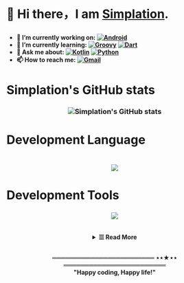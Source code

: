 <h1>
	<p>👋 Hi there，I am <b><a target="_blank" href="http://www.simplation.wang/">Simplation</a>.
	</p>
</h1>

- 🔭 I’m currently working on: <a href="https://github.com/Simplation?tab=repositories" target="_blank"><img alt="Android" src="https://img.shields.io/badge/-Android-1572B6?style=flat-square&logo=Android&logoColor=white"></a>
- 🌱 I’m currently learning: <a href="https://github.com/Simplation?tab=repositories" target="_blank"><img alt="Groovy" src="https://img.shields.io/badge/-Groovy-E34F26?style=flat-square&logo=Groovy&logoColor=white"></a> <a href="https://github.com/Simplation?tab=repositories" target="_blank"><img alt="Dart" src="https://img.shields.io/badge/-Dart-F7DF1E?style=flat-square&logo=Dart&logoColor=white"></a>
- 💬 Ask me about: <a href="https://github.com/Simplation?tab=repositories" target="_blank"><img alt="Kotlin" src="https://img.shields.io/badge/-Kotlin-9b3675?style=flat-square&logo=Kotlin&logoColor=white"></a> <a href="https://github.com/Simplation?tab=repositories" target="_blank"><img alt="Python" src="https://img.shields.io/badge/-Python-A97BFF?style=flat-square&logo=Python&logoColor=white"></a>
- 📫 How to reach me: <a href="https://mail.google.com/mail/u/0/?hl=zh-CN#inbox" target="_blank"><img alt="Gmail" src="https://img.shields.io/badge/-Gmail-EA4335?style=flat-square&logo=Gmail&logoColor=white"></a>

<h1>
	Simplation's GitHub stats
</h1>

<!-- Activity Widget -->
<h3>
	<p align="center">
  		<img alt="Simplation's GitHub stats" src="https://github-readme-stats.vercel.app/api?username=Simplation&show_icons=true&theme=dracula" />  
		</p>
</h3>

<h1>
	Development Language
</h1>

<h1>
	<p align="center">
		<img src="https://skillicons.dev/icons?i=kotlin,java,python,dart&theme=dark"/>
	</p>
</h1>

<h1>
	Development Tools
</h1>

<h3>
	<p align="center">
		<img src="https://skillicons.dev/icons?i=androidstudio,idea,&theme=dark"/>
	</p>
</h3>

<br/>

<details align="center">
  <summary> &#9776; Read More</summary>
    <br/>
      <p align="center">
        <br>
          <img alt="Top Langs" src="https://github-readme-stats.vercel.app/api/top-langs/?username=Simplation&hide=javascript,html" />       
      </p>
</details>
<br/>

<!-- Footer -->
<p align="center">
  ════════════════════════ ⋆⋆★⋆⋆ ════════════════════════
  <br>
  "Happy coding, Happy life!"
</p>
